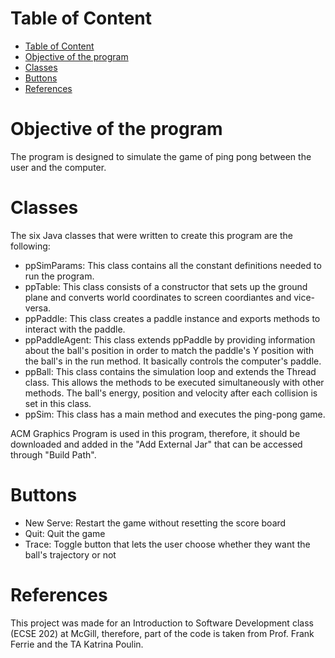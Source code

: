 # Table of Content
- [Table of Content](#table-of-content)
- [Objective of the program](#objective-of-the-program)
- [Classes](#classes)
- [Buttons](#buttons)
- [References](#references)

# Objective of the program 
The program is designed to simulate the game of ping pong between the user and the computer. 


# Classes

The six Java classes that were written to create this program are the following:
- ppSimParams: This class contains all the constant definitions needed to run the program.
- ppTable: This class consists of a constructor that sets up the ground plane and converts world coordinates to screen coordiantes and vice-versa.
- ppPaddle: This class creates a paddle instance and exports methods to interact with the paddle.
- ppPaddleAgent: This class extends ppPaddle by providing information about the ball's position in order to match the paddle's Y position with the ball's in the run   method. It basically controls the computer's paddle.
- ppBall: This class contains the simulation loop and extends the Thread class. This allows the methods to be executed simultaneously with other methods. The ball's energy, position and velocity after each collision is set in this class.
- ppSim: This class has a main method and executes the ping-pong game.

ACM Graphics Program is used in this program, therefore, it should be downloaded and added in the "Add External Jar" that can be accessed through "Build Path".

# Buttons
- New Serve: Restart the game without resetting the score board
- Quit: Quit the game
- Trace: Toggle button that lets the user choose whether they want the ball's trajectory or not

# References
This project was made for an Introduction to Software Development class (ECSE 202) at McGill, therefore, part of the code is taken from Prof. Frank Ferrie and the TA Katrina Poulin.
